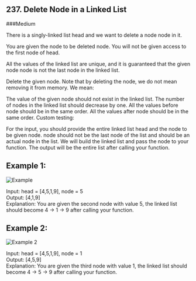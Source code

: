 ## 237. Delete Node in a Linked List
###Medium

There is a singly-linked list head and we want to delete a node node in it.

You are given the node to be deleted node. You will not be given access to the first node of head.

All the values of the linked list are unique, and it is guaranteed that the given node node is not the last node in the linked list.

Delete the given node. Note that by deleting the node, we do not mean removing it from memory. We mean:

The value of the given node should not exist in the linked list.
The number of nodes in the linked list should decrease by one.
All the values before node should be in the same order.
All the values after node should be in the same order.
Custom testing:

For the input, you should provide the entire linked list head and the node to be given node. node should not be the last node of the list and should be an actual node in the list.
We will build the linked list and pass the node to your function.
The output will be the entire list after calling your function.

## Example 1:
![Example](https://assets.leetcode.com/uploads/2020/09/01/node1.jpg)

Input: head = [4,5,1,9], node = 5\
Output: [4,1,9]\
Explanation: You are given the second node with value 5, the linked list should become 4 -> 1 -> 9 after calling your function.


## Example 2:
![Example 2](https://assets.leetcode.com/uploads/2020/09/01/node2.jpg)

Input: head = [4,5,1,9], node = 1\
Output: [4,5,9]\
Explanation: You are given the third node with value 1, the linked list should become 4 -> 5 -> 9 after calling your function.